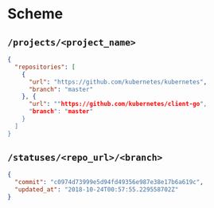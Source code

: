 # Scheme

## `/projects/<project_name>`

```json
{
  "repositories": [
    {
      "url": "https://github.com/kubernetes/kubernetes",
      "branch": "master"
    }, {
      "url": ""https://github.com/kubernetes/client-go",
      "branch": "master"
    }
  ]
}
```

## `/statuses/<repo_url>/<branch>`

```json
{
  "commit": "c0974d73999e5d94fd49356e987e38e17b6a619c",
  "updated_at": "2018-10-24T00:57:55.229558702Z"
}
```

